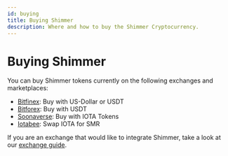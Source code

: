 ```yaml
---
id: buying
title: Buying Shimmer
description: Where and how to buy the Shimmer Cryptocurrency.
---
```


# Buying Shimmer

You can buy Shimmer tokens currently on the following exchanges and marketplaces:

- [Bitfinex](https://bitfinex.com): Buy with US-Dollar or USDT
- [Bitforex](https://bitforex.com): Buy with USDT
- [Soonaverse](https://soonaverse.com/tokens/all): Buy with IOTA Tokens
- [Iotabee](https://iotabee.com/swap): Swap IOTA for SMR

If you are an exchange that would like to integrate Shimmer, take a look at our [exchange guide](/iota-sdk/how-tos/exchange-guide).
